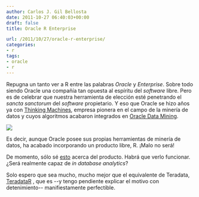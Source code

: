 ```yaml
---
author: Carlos J. Gil Bellosta
date: 2011-10-27 06:40:03+00:00
draft: false
title: Oracle R Enterprise

url: /2011/10/27/oracle-r-enterprise/
categories:
- r
tags:
- oracle
- r
---
```


Repugna un tanto ver a R entre las palabras _Oracle_ y _Enterprise_. Sobre todo siendo Oracle una compañía tan opuesta al espíritu del _software_ libre. Pero es de celebrar que nuestra herramienta de elección esté penetrando el _sancta sanctorum_ del _software_ propietario. Y eso que Oracle se hizo años ya con [Thinking Machines](http://en.wikipedia.org/wiki/Thinking_Machines_Corporation), empresa pionera en el campo de la minería de datos y cuyos algoritmos acabaron integrados en [Oracle Data Mining](http://en.wikipedia.org/wiki/Oracle_Data_Mining).

[![](/wp-uploads/2011/10/oracle_r_enterprise.png#center)
](/wp-uploads/2011/10/oracle_r_enterprise.png#center)

Es decir, aunque Oracle posee sus propias herramientas de minería de datos, ha acabado incorporando un producto libre, R. ¡Malo no será!

De momento, sólo sé [esto](http://www.oracle.com/technetwork/database/options/odm/oracle-r-enterprise-oow11-517498.pdf) acerca del producto. Habrá que verlo funcionar. ¿Será realmente capaz de _in database analytics_?

Solo espero que sea mucho, mucho mejor que el equivalente de Teradata, [TeradataR](http://www.datanalytics.com/2011/04/18/teradata-r-y-las-iii-jornadas-de-usuarios-de-r/) , que es --y tengo pendiente explicar el motivo con detenimiento-- manifiestamente perfectible.

